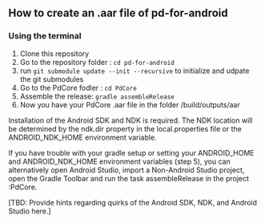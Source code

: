 ## How to create an .aar file of pd-for-android

### Using the terminal

1. Clone this repository
2. Go to the repository folder : `cd pd-for-android`
3. run `git submodule update --init --recursive` to initialize and udpate the git submodules
4. Go to the PdCore fodler : `cd PdCore`
5. Assemble the release: `gradle assembleRelease`
6. Now you have your PdCore .aar file in the folder /build/outputs/aar

Installation of the Android SDK and NDK is required. The NDK location will be determined by the
ndk.dir property in the local.properties file or the ANDROID_NDK_HOME environment variable.

If you have trouble with your gradle setup or setting your ANDROID_HOME and ANDROID_NDK_HOME
environment variables (step 5), you can alternatively open Android Studio, import a Non-Android
Studio project, open the Gradle Toolbar and run the task assembleRelease in the project :PdCore.

[TBD: Provide hints regarding quirks of the Android SDK, NDK, and Android Studio here.]
